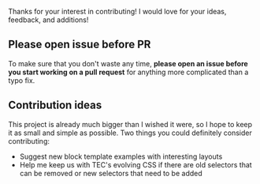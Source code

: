 Thanks for your interest in contributing! I would love for your ideas, feedback, and additions!

## Please open issue before PR

To make sure that you don't waste any time, **please open an issue before you start working on a pull request** for anything more complicated than a typo fix.

## Contribution ideas

This project is already much bigger than I wished it were, so I hope to keep it as small and simple as possible. Two things you could definitely consider contributing:

- Suggest new block template examples with interesting layouts
- Help me keep us with TEC's evolving CSS if there are old selectors that can be removed or new selectors that need to be added

